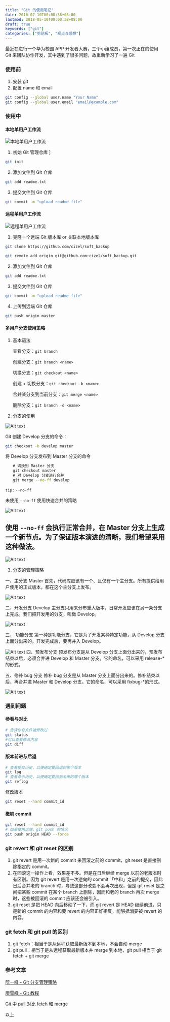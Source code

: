 ```yaml
---
title: "Git 的使用笔记"
date: 2016-07-10T00:00:38+08:00
lastmod: 2018-05-10T00:00:38+08:00
draft: true
keywords: ["git"]
categories: ["剪贴板", "观点与感想"]
---
```


最近在进行一个华为校园 APP 开发者大赛，三个小组成员，第一次正在的使用 Git 来团队协作开发，其中遇到了很多问题，故重新学习了一遍 Git

<!--more-->

### 使用前

1. 安装 git
2. 配置 name 和 email
```bash
git config --global user.name "Your Name"
git config --global user.email "email@example.com"
```

### 使用中

#### 本地单用户工作流

![本地单用户工作流](http://static.cizel.cn/uploads/2016/07/1.JPG)

1. 初始 Git 管理仓库
]
```bash
git init
```

2. 添加文件到 Git 仓库

```bash
git add readme.txt
```

3. 提交文件到 Git 仓库

```bash
git commit -m "upload readme file"
```

#### 远程单用户工作流

![远程单用户工作流](http://static.cizel.cn/uploads/2016/07/2.JPG)

1. 克隆一个远端 Git 版本库 or 关联本地版本库

```bash
git clone https://github.com/cizel/soft_backup
```

```bash
git remote add origin git@github.com:cizel/soft_backup.git
```
2. 添加文件到 Git 仓库

```bash
git add readme.txt
```
3. 提交文件到 Git 仓库

```bash
git commit -m "upload readme file"
```

4. 上传到远端 Git 仓库

```bash
git push origin master
```

#### 多用户分支使用策略

1. 基本语法

	查看分支：`git branch`

	创建分支：`git branch <name>`

	切换分支：`git checkout <name>`

	创建 + 切换分支：`git checkout -b <name>`

	合并某分支到当前分支：`git merge <name>`

	删除分支：`git branch -d <name>`

2. 分支的使用

![Alt text](http://static.cizel.cn/uploads/2016/07/3.JPG)

Git 创建 Develop 分支的命令：

```bash
git checkout -b develop master
```

将 Develop 分支发布到 Master 分支的命令

```bash
　　# 切换到 Master 分支
　　git checkout master
　　# 对 Develop 分支进行合并
　　git merge --no-ff develop
```

`tip:`  `--no-ff`

未使用 `--no-ff` 使用快速合并的策略

![Alt text](http://static.cizel.cn/uploads/2016/07/bg2012070505.png)

使用 `--no-ff` 会执行正常合并，在 Master 分支上生成一个新节点。为了保证版本演进的清晰，我们希望采用这种做法。
-
![Alt text](http://static.cizel.cn/uploads/2016/07/bg2012070506.png)

3.  分支的管理策略

一、主分支 Master
首先，代码库应该有一个、且仅有一个主分支。所有提供给用户使用的正式版本，都在这个主分支上发布。

![Alt text](http://static.cizel.cn/uploads/2016/07/bg2012070503.png)


二、开发分支 Develop
主分支只用来分布重大版本，日常开发应该在另一条分支上完成。我们把开发用的分支，叫做 Develop。

![Alt text](http://static.cizel.cn/uploads/2016/07/bg2012070504.png)


三、 功能分支
第一种是功能分支，它是为了开发某种特定功能，从 Develop 分支上面分出来的。开发完成后，要再并入 Develop。

![Alt text](http://static.cizel.cn/uploads/2016/07/bg2012070507.png)
四、预发布分支
预发布分支是从 Develop 分支上面分出来的，预发布结束以后，必须合并进 Develop 和 Master 分支。它的命名，可以采用 release-*的形式。

五、修补 bug 分支
修补 bug 分支是从 Master 分支上面分出来的。修补结束以后，再合并进 Master 和 Develop 分支。它的命名，可以采用 fixbug-*的形式。

![Alt text](http://static.cizel.cn/uploads/2016/07/bg2012070508.png)

### 遇到问题

#### 参看与对比

```bash
# 告诉你有文件被修改过
git status
#可以查看修改内容
git diff
```

#### 版本前进与后退

```bash
# 查看提交历史，以便确定要回退到哪个版本
git log
# 查看命令历史，以便确定要回到未来的哪个版本
git reflog
```

修改版本

```bash
git reset --hard commit_id
```

#### 撤销 commit

```bash
git reset --hard commit_id
# 如果使用远端，git push 的情况
git push origin HEAD --force
```

### git revert 和 git reset 的区别

1. git revert 是用一次新的 commit 来回滚之前的 commit，git reset 是直接删除指定的 commit。
2. 在回滚这一操作上看，效果差不多。但是在日后继续 merge 以前的老版本时有区别。因为 git revert 是用一次逆向的 commit 「中和」之前的提交，因此日后合并老的 branch 时，导致这部分改变不会再次出现，但是 git reset 是之间把某些 commit 在某个 branch 上删除，因而和老的 branch 再次 merge 时，这些被回滚的 commit 应该还会被引入。
3. git reset 是把 HEAD 向后移动了一下，而 git revert 是 HEAD 继续前进，只是新的 commit 的内容和要 revert 的内容正好相反，能够抵消要被 revert 的内容。

### git fetch 和 git pull 的区别
1. git fetch：相当于是从远程获取最新版本到本地，不会自动 merge
2. git pull：相当于是从远程获取最新版本并 merge 到本地，git pull 相当于 git fetch + git merge




### 参考文章

[阮一峰 - Git 分支管理策略](http://www.ruanyifeng.com/blog/2012/07/git.html)

[廖雪峰 - Git 教程](http://www.liaoxuefeng.com/wiki/0013739516305929606dd18361248578c67b8067c8c017b000)

[Git 中 pull 对比 fetch 和 merge](http://www.zhanglian2010.cn/2014/07/git-pull-vs-fetch-and-merge/)

以上


